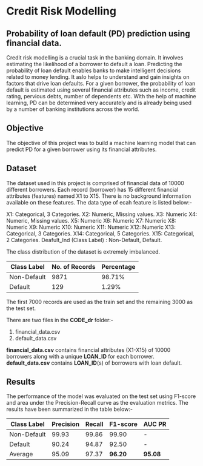 # Credit Risk Modelling

## Probability of loan default (PD) prediction using financial data.

Credit risk modelling is a crucial task in the banking domain. It involves estimating the likelihood of a borrower to default a loan. Predicting the probability of loan default enables banks to make intelligent decisions related to money lending. It aslo helps to understand and gain insights on factors that drive loan defaults. For a given borrower, the probability of loan default is estimated using several financial attributes such as income, credit rating, pervious debts, number of dependents etc. With the help of machine learning, PD can be determined very accurately and is already being used by a number of banking institutions across the world.

## Objective

The objective of this project was to build a machine learning model that can predict PD for a given borrower using its financial attributes.

## Dataset

The dataset used in this project is comprised of financial data of 10000 different borrowers. Each record (borrower) has 15 different financial attributes (features) named X1 to X15. There is no background information available on these features. The data type of ecah feature is listed below:-

X1: Categorical, 3 Categories.
X2: Numeric, Missing values.
X3: Numeric
X4: Numeric, Missing values.
X5: Numeric
X6: Numeric
X7: Numeric
X8: Numeric
X9: Numeric
X10: Numeric
X11: Numeric
X12: Numeric
X13: Categorical, 3 Categories.
X14: Categorical, 5 Categories.
X15: Categorical, 2 Categories.
Deafult_Ind (Class Label) : Non-Default, Default.

The class distribution of the dataset is extremely imbalanced.

| Class Label | No. of Records | Percentage |
|---|---|---|
|Non-Default|9871|98.71%|
|Default|129|1.29%|

The first 7000 records are used as the train set and the remaining 3000 as the test set.

There are two files in the **CODE_dr** folder:-
1. financial_data.csv
2. default_data.csv

**financial_data.csv** contains financial attributes (X1-X15) of 10000 borrowers along with a unique **LOAN_ID** for each borrower.
**default_data.csv** contains **LOAN_ID**(s) of borrowers with loan default.

## Results

The performance of the model was evaluated on the test set using F1-score and area under the Precision-Recall curve as the evaluation metrics. The results have been summarized in the table below:-

|Class Label|Precision|Recall|F1-score|AUC PR|
|---|---|---|---|---|
|Non-Default|99.93|99.86|99.90|-|
|Default|90.24|94.87|92.50|-|
|Average|95.09|97.37|**96.20**|**95.08**|

